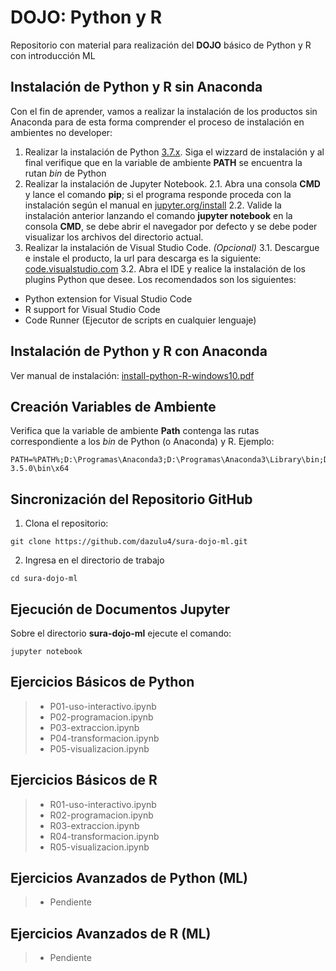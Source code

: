 DOJO: Python y R
===
Repositorio con material para realización del **DOJO** básico de Python y R con introducción ML

## Instalación de Python y R sin Anaconda
Con el fin de aprender, vamos a realizar la instalación de los productos sin Anaconda para de esta forma comprender el proceso de instalación en ambientes no developer:

1. Realizar la instalación de Python [3.7.x](#https://www.python.org/downloads/windows/). Siga el wizzard de instalación y al final verifique que en la variable de ambiente **PATH** se encuentra la rutan *bin* de Python
2. Realizar la instalación de Jupyter Notebook. 
2.1. Abra una consola **CMD** y lance el comando **pip**; si el programa responde proceda con la  instalación según el manual en [jupyter.org/install](#https://jupyter.org/install)
2.2. Valide la instalación anterior lanzando el comando **jupyter notebook** en la consola **CMD**, se debe abrir el navegador por defecto y se debe poder visualizar los archivos del directorio actual.
3. Realizar la instalación de Visual Studio Code. *(Opcional)*
3.1. Descargue e instale el producto, la url para descarga es la siguiente: [code.visualstudio.com](#https://code.visualstudio.com/download)
3.2. Abra el IDE y realice la instalación de los plugins Python que desee. Los recomendados son los siguientes:
* Python extension for Visual Studio Code
* R support for Visual Studio Code
* Code Runner (Ejecutor de scripts en cualquier lenguaje)

## Instalación de Python y R con Anaconda
Ver manual de instalación: [install-python-R-windows10.pdf](https://github.com/dazulu4/sura-dojo-ml/blob/master/install-python-R-windows10.pdf)

## Creación Variables de Ambiente
Verifica que la variable de ambiente **Path** contenga las rutas correspondiente a los *bin* de Python (o Anaconda) y R. Ejemplo:
```
PATH=%PATH%;D:\Programas\Anaconda3;D:\Programas\Anaconda3\Library\bin;D:\Programas\Anaconda3\Scripts;D:\Programas\R\R-3.5.0\bin\x64
```

## Sincronización del Repositorio GitHub
1. Clona el repositorio:
```
git clone https://github.com/dazulu4/sura-dojo-ml.git
```
2. Ingresa en el directorio de trabajo
```
cd sura-dojo-ml
```

## Ejecución de Documentos Jupyter
Sobre el directorio **sura-dojo-ml** ejecute el comando:
```
jupyter notebook
```

## Ejercicios Básicos de Python
> * P01-uso-interactivo.ipynb
> * P02-programacion.ipynb
> * P03-extraccion.ipynb
> * P04-transformacion.ipynb
> * P05-visualizacion.ipynb

## Ejercicios Básicos de R
> * R01-uso-interactivo.ipynb
> * R02-programacion.ipynb
> * R03-extraccion.ipynb
> * R04-transformacion.ipynb
> * R05-visualizacion.ipynb

## Ejercicios Avanzados de Python (ML)
> * Pendiente

## Ejercicios Avanzados de R (ML)
> * Pendiente

